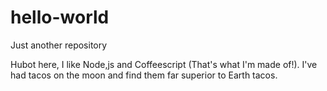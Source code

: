 # hello-world
Just another repository

Hubot here, I like Node,js and Coffeescript (That's what I'm made of!).
I've had tacos on the moon and find them far superior to Earth tacos.
